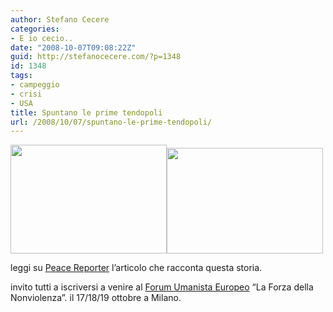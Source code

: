 ```yaml
---
author: Stefano Cecere
categories:
- E io cecio..
date: "2008-10-07T09:08:22Z"
guid: http://stefanocecere.com/?p=1348
id: 1348
tags:
- campeggio
- crisi
- USA
title: Spuntano le prime tendopoli
url: /2008/10/07/spuntano-le-prime-tendopoli/
---
```


[<img class="alignnone size-full wp-image-1349" title="2008198259" src="http://stefanocecere.com/wp-content/uploads/sites/3/2008/10/2008198259.jpg" alt="" width="250" height="174" />](http://stefanocecere.com/wp-content/uploads/sites/3/2008/10/2008198259.jpg)[<img class="alignnone size-full wp-image-1350" title="20081965371_1" src="http://stefanocecere.com/wp-content/uploads/sites/3/2008/10/20081965371_1.jpg" alt="" width="250" height="169" />](http://stefanocecere.com/wp-content/uploads/sites/3/2008/10/20081965371_1.jpg)

leggi su [Peace Reporter](http://www.peacereporter.net/dettaglio_articolo.php?idc=&idart=12360) l&#8217;articolo che racconta questa storia.

invito tutti a iscriversi a venire al [Forum Umanista Europeo](http://www.humanistforum.eu/it/info/home) &#8220;La Forza della Nonviolenza&#8221;. il 17/18/19 ottobre a Milano.